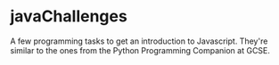 # javaChallenges
A few programming tasks to get an introduction to Javascript. They're similar to the ones from the Python Programming Companion at GCSE. 
